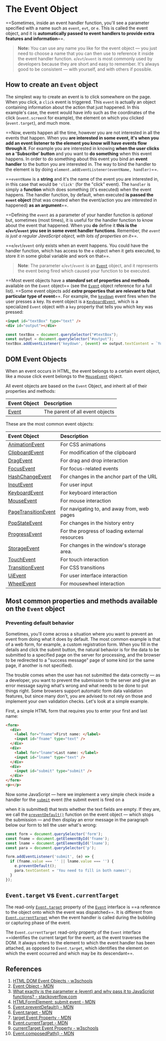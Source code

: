 # The Event Object

==Sometimes, inside an event handler function, you'll see a parameter specified with a name such as `event`, `evt`, or `e`. This is called the event object, and it is **automatically passed to event handlers to provide extra features and information**==.

> **Note:** You can use any name you like for the event object — you just need to choose a name that you can then use to reference it inside the event handler function. `e`/`evt`/`event` is most commonly used by developers because they are short and easy to remember. It's always good to be consistent — with yourself, and with others if possible.

## How to create an `Event` object

The simplest way to create an event is to click somewhere on the page. When you click, a `click` event is triggered. This `event` is actually an object containing information about the action that just happened. In this example's case, the event would have info such as the coordinates of the click (`event.screenX` for example), the element on which you clicked (`event.target`), and much more.

==Now, events happen all the time, however you are not interested in all the events that happen. When you **are interested in some event, it's when you add an event listener to the element you know will have events flow through it**. For example you are interested in knowing **when the user clicks on a 'Subscribe' button** and you want to **do something** when this event happens. In order to do something about this event you bind an **event handler** to the button you are interested in. The way to bind the handler to the element is by doing `element.addEventListener(eventName, handler)`==.

==`eventName` is a **string** and it's the name of the event you are interested in, in this case that would be `'click'` (for the "click" event). The `handler` is simply a **function** which does something (it's executed) when the event happens. The handler function, by default, when executed **is passed the `event` object** (that was created when the event/action you are interested in happened) **as an argument**==.

==Defining the `event` as a parameter of your handler function is _optional_ but, sometimes (most times), it is useful for the handler function to know about the event that happened. When you **do** define it **this is the `e`/`evt`/`event` you see in some event handler functions**. Remember, _the `event` is just a regular JavaScript object, with lots of properties on it_==.

==`e`/`evt`/`event` only exists when an event happens. You could have the handler function, which has access to the `e` object when it gets executed, to store it in some global variable and work on that==.

> **Note**: The parameter `e`/`evt`/`event` is an [`Event`](https://developer.mozilla.org/en-US/docs/Web/API/Event) object, and it represents the event being fired which caused your function to be executed.

==Most event objects have a **_standard_ set of properties and methods** available on the `Event` object== (see the [`Event`](https://developer.mozilla.org/en-US/docs/Web/API/Event) object reference for a full list). ==Some event objects add **_extra_ properties that are relevant to that particular type of event**==. For example, the [`keydown`](https://developer.mozilla.org/en-US/docs/Web/API/Element/keydown_event) event fires when the user presses a key. Its event object is a [`KeyboardEvent`](https://developer.mozilla.org/en-US/docs/Web/API/KeyboardEvent), which is a specialized `Event` object with a `key` property that tells you which key was pressed:

```html
<input id="textBox" type="text" />
<div id="output"></div>
```

```js
const textBox = document.querySelector("#textBox");
const output = document.querySelector("#output");
textBox.addEventListener('keydown', (event) => output.textContent = `You pressed "${event.key}".`);
```

## DOM Event Objects

When an event occurs in HTML, the event belongs to a certain event object, like a mouse click event belongs to the [`MouseEvent`](https://www.w3schools.com/jsref/obj_mouseevent.asp) object.  

All event objects are based on the `Event` Object, and inherit all of their properties and methods:

| Event Object                                           | Description                     |
| :----------------------------------------------------- | :------------------------------ |
| [Event](https://www.w3schools.com/jsref/obj_event.asp) | The parent of all event objects |

These are the most common event objects:

| Event Object                                                 | Description                                    |
| :----------------------------------------------------------- | :--------------------------------------------- |
| [AnimationEvent](https://www.w3schools.com/jsref/obj_animationevent.asp) | For CSS animations                             |
| [ClipboardEvent](https://www.w3schools.com/jsref/obj_clipboardevent.asp) | For modification of the clipboard              |
| [DragEvent](https://www.w3schools.com/jsref/obj_dragevent.asp) | For drag and drop interaction                  |
| [FocusEvent](https://www.w3schools.com/jsref/obj_focusevent.asp) | For focus-related events                       |
| [HashChangeEvent](https://www.w3schools.com/jsref/obj_hashchangeevent.asp) | For changes in the anchor part of the URL      |
| [InputEvent](https://www.w3schools.com/jsref/obj_inputevent.asp) | For user input                                 |
| [KeyboardEvent](https://www.w3schools.com/jsref/obj_keyboardevent.asp) | For keyboard interaction                       |
| [MouseEvent](https://www.w3schools.com/jsref/obj_mouseevent.asp) | For mouse interaction                          |
| [PageTransitionEvent](https://www.w3schools.com/jsref/obj_pagetransitionevent.asp) | For navigating to, and away from, web pages    |
| [PopStateEvent](https://www.w3schools.com/jsref/obj_popstateevent.asp) | For changes in the history entry               |
| [ProgressEvent](https://www.w3schools.com/jsref/obj_progressevent.asp) | For the progress of loading external resources |
| [StorageEvent](https://www.w3schools.com/jsref/obj_storageevent.asp) | For changes in the window's storage area.      |
| [TouchEvent](https://www.w3schools.com/jsref/obj_touchevent.asp) | For touch interaction                          |
| [TransitionEvent](https://www.w3schools.com/jsref/obj_transitionevent.asp) | For CSS transitions                            |
| [UiEvent](https://www.w3schools.com/jsref/obj_uievent.asp)   | For user interface interaction                 |
| [WheelEvent](https://www.w3schools.com/jsref/obj_wheelevent.asp) | For mousewheel interaction                     |

## Most common properties and methods available on the `Event` object

### Preventing default behavior

Sometimes, you'll come across a situation where you want to prevent an event from doing what it does by default. The most common example is that of a web form, for example, a custom registration form. When you fill in the details and click the submit button, the natural behavior is for the data to be submitted to a specified page on the server for processing, and the browser to be redirected to a "success message" page of some kind (or the same page, if another is not specified).

The trouble comes when the user has not submitted the data correctly — as a developer, you want to prevent the submission to the server and give an error message saying what's wrong and what needs to be done to put things right. Some browsers support automatic form data validation features, but since many don't, you are advised to not rely on those and implement your own validation checks. Let's look at a simple example.

First, a simple HTML form that requires you to enter your first and last name:

```html
<form>
  <div>
    <label for="fname">First name: </label>
    <input id="fname" type="text" />
  </div>
  <div>
    <label for="lname">Last name: </label>
    <input id="lname" type="text" />
  </div>
  <div>
    <input id="submit" type="submit" />
  </div>
</form>
<p></p>
```

Now some JavaScript — here we implement a very simple check inside a handler for the [`submit`](https://developer.mozilla.org/en-US/docs/Web/API/HTMLFormElement/submit_event) event (the submit event is fired on a <form> when it is submitted) that tests whether the text fields are empty. If they are, we call the [`preventDefault()`](https://developer.mozilla.org/en-US/docs/Web/API/Event/preventDefault) function on the event object — which stops the <form> submission — and then display an error message in the paragraph below our form to tell the user what's wrong:

```js
const form = document.querySelector('form');
const fname = document.getElementById('fname');
const lname = document.getElementById('lname');
const para = document.querySelector('p');

form.addEventListener('submit', (e) => {
  if (fname.value === '' || lname.value === '') {
    e.preventDefault();
    para.textContent = 'You need to fill in both names!';
  }
});
```

## `Event.target` vs `Event.currentTarget`

The read-only [`Event.target`](https://developer.mozilla.org/en-US/docs/Web/API/Event/target) property of the [`Event`](https://developer.mozilla.org/en-US/docs/Web/API/Event) interface is ==a reference to the object onto which the event was dispatched==. It is different from [`Event.currentTarget`](https://developer.mozilla.org/en-US/docs/Web/API/Event/currentTarget) when the event handler is called during the bubbling or capturing phase of the event.

The `Event.currentTarget` read-only property of the `Event` interface ==identifies the current target for the event, as the event traverses the DOM. It always refers to the element to which the event handler has been attached, as opposed to `Event.target`, which identifies the element on which the event occurred and which may be its descendant==.

## References

1. [HTML DOM Event Objects - w3schools](https://www.w3schools.com/jsref/obj_events.asp)
2. [Event Object - MDN](https://developer.mozilla.org/en-US/docs/Learn/JavaScript/Building_blocks/Events#event_objects)
3. [What exactly is the parameter e (event) and why pass it to JavaScript functions? - stackoverflow.com](https://stackoverflow.com/questions/35936365/what-exactly-is-the-parameter-e-event-and-why-pass-it-to-javascript-functions)
4. [HTMLFormElement: submit event - MDN](https://developer.mozilla.org/en-US/docs/Web/API/HTMLFormElement/submit_event)
5. [Event.preventDefault() - MDN](https://developer.mozilla.org/en-US/docs/Web/API/Event/preventDefault)
6. [Event.target - MDN](https://developer.mozilla.org/en-US/docs/Web/API/Event/target)
7. [target Event Property - MDN](https://www.w3schools.com/jsref/event_target.asp)
8. [Event.currentTarget - MDN](https://developer.mozilla.org/en-US/docs/Web/API/Event/currentTarget)
9. [currentTarget Event Property - w3schools](https://www.w3schools.com/jsref/event_currenttarget.asp)
10. [Event.composedPath() - MDN](https://developer.mozilla.org/en-US/docs/Web/API/Event/composedPath)

